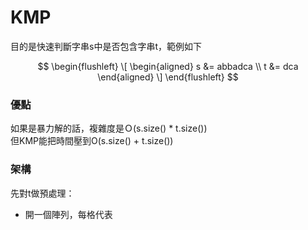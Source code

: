 # KMP
目的是快速判斷字串s中是否包含字串t，範例如下 

$$
\begin{flushleft}
\[
\begin{aligned}
s &= abbadca \\
t &= dca
\end{aligned}
\]
\end{flushleft}
$$

### 優點
如果是暴力解的話，複雜度是Ｏ(s.size() * t.size()) <br>
但KMP能把時間壓到O(s.size() + t.size()) <br>

### 架構

先對t做預處理：
- 開一個陣列，每格代表
